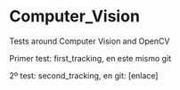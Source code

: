 # Computer_Vision
Tests around Computer Vision and OpenCV

Primer test: first_tracking, en este mismo git

2º test: second_tracking, en git: [enlace]

